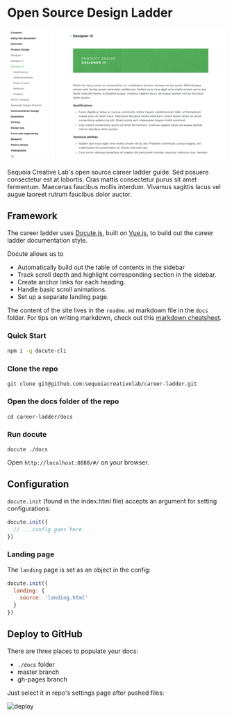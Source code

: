 # Open Source Design Ladder

![alt text](./overview.png)

Sequoia Creative Lab's open source career ladder guide. Sed posuere consectetur est at lobortis. Cras mattis consectetur purus sit amet fermentum. Maecenas faucibus mollis interdum. Vivamus sagittis lacus vel augue laoreet rutrum faucibus dolor auctor.

## Framework

The career ladder uses [Docute.js](https://docute.js.org/#/home), built on [Vue.js](https://vuejs.org/), to build out the career ladder documentation style.

Docute allows us to
- Automatically build out the table of contents in the sidebar
- Track scroll depth and highlight corresponding section in the sidebar.
- Create anchor links for each heading.
- Handle basic scroll animations.
- Set up a separate landing page.

The content of the site lives in the `readme.md` markdown file in the `docs` folder. For tips on writing markdown, check out this [markdown cheatsheet](https://github.com/adam-p/markdown-here/wiki/Markdown-Cheatsheet).

### Quick Start

```bash
npm i -g docute-cli
```

### Clone the repo

```
git clone git@github.com:sequoiacreativelab/career-ladder.git
```

### Open the docs folder of the repo

```
cd career-ladder/docs
```

### Run docute

```
docute ./docs
```

Open `http://localhost:8080/#/` on your browser.

## Configuration

`docute.init` (found in the index.html file) accepts an argument for setting configurations:

```js
docute.init({
  // ...config goes here
})
```

### Landing page

The `landing` page is set as an object in the config:

```js
docute.init({
  landing: {
    source: 'landing.html'
  }
})
```


## Deploy to GitHub

There are three places to populate your docs:

- `./docs` folder
- master branch
- gh-pages branch

Just select it in repo's settings page after pushed files:

<img src="https://docute.js.org/assets/deploy.png" alt="deploy" width="500">
